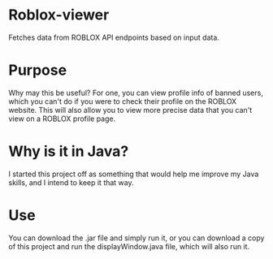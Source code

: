 # Roblox-viewer
Fetches data from ROBLOX API endpoints based on input data.

# Purpose
Why may this be useful?
For one, you can view profile info of banned users, which you can't do if you were to check their profile on the ROBLOX website.
This will also allow you to view more precise data that you can't view on a ROBLOX profile page.

# Why is it in Java?
I started this project off as something that would help me improve my Java skills, and I intend to keep it that way.

# Use
You can download the .jar file and simply run it, or you can download a copy of this project and run the displayWindow.java file, which will also run it.
